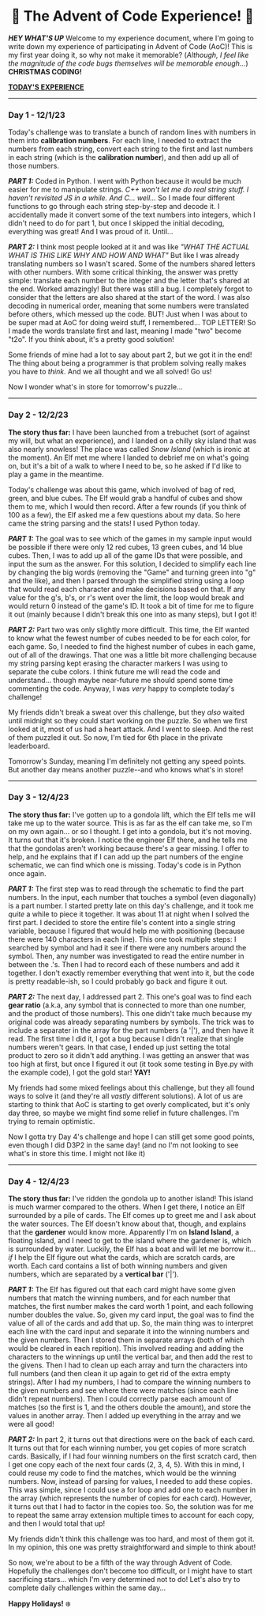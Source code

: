 <h1 align = 'center'> 🎀 The Advent of Code Experience! 🎀 </h1>

***HEY WHAT'S UP***
Welcome to my experience document, where I'm going to write down my experience of participating in Advent of Code (AoC)!
This is my first year doing it, so why not make it memorable?
(*Although, I feel like the magnitude of the code bugs themselves will be memorable enough...*)
**CHRISTMAS CODING!**

[**TODAY'S EXPERIENCE**](https://github.com/Valenciola/Advent-o-Code/blob/main/Experience.md#day-2---12223)

---

### Day 1 - 12/1/23

Today's challenge was to translate a bunch of random lines with numbers in them into **calibration numbers**.
For each line, I needed to extract the numbers from each string, convert each string to the first and last numbers in each string (which is the **calibration number**), and then add up all of those numbers.

***PART 1:***
Coded in Python. I went with Python because it would be much easier for me to manipulate strings.
*C++ won't let me do real string stuff. I haven't revisited JS in a while. And C... well...*
So I made four different functions to go through each string step-by-step and decode it. I accidentally made it convert some of the text numbers into integers, which I didn't need to do for part 1, but once I skipped the initial decoding, everything was great! And I was proud of it. Until...

***PART 2:***
I think most people looked at it and was like *"WHAT THE ACTUAL WHAT IS THIS LIKE WHY AND HOW AND WHAT"*
But like I was already translating numbers so I wasn't scared. Some of the numbers shared letters with other numbers. With some critical thinking, the answer was pretty simple: translate each number to the integer and the letter that's shared at the end. Worked amazingly! But there was still a bug. I completely forgot to consider that the letters are also shared at the start of the word. I was also decoding in numerical order, meaning that some numbers were translated before others, which messed up the code.
BUT! Just when I was about to be super mad at AoC for doing weird stuff, I remembered... TOP LETTER! So I made the words translate first and last, meaning I made "two" become "t2o". If you think about, it's a pretty good solution!

Some friends of mine had a lot to say about part 2, but we got it in the end! The thing about being a programmer is that problem solving really makes you have to *think*. And we all thought and we all solved! Go us!

Now I wonder what's in store for tomorrow's puzzle...

---

### Day 2 - 12/2/23

**The story thus far:** I have been launched from a trebuchet (sort of against my will, but what an experience), and I landed on a chilly sky island that was also nearly snowless! The place was called *Snow Island* (which is ironic at the moment). An Elf met me where I landed to debrief me on what's going on, but it's a bit of a walk to where I need to be, so he asked if I'd like to play a game in the meantime.

Today's challenge was about this game, which involved of bag of red, green, and blue cubes. The Elf would grab a handful of cubes and show them to me, which I would then record. After a few rounds (if you think of 100 as a few), the Elf asked me a few questions about my data. So here came the string parsing and the stats! I used Python today.

***PART 1:***
The goal was to see which of the games in my sample input would be possible if there were only 12 red cubes, 13 green cubes, and 14 blue cubes. Then, I was to add up all of the game IDs that were possible, and input the sum as the answer. For this solution, I decided to simplify each line by changing the big words (removing the "Game" and turning green into "g" and the like), and then I parsed through the simplified string using a loop that would read each character and make decisions based on that. If any value for the g's, b's, or r's went over the limit, the loop would break and would return 0 instead of the game's ID. It took a bit of time for me to figure it out (mainly because I didn't break this one into as many steps), but I got it!

***PART 2:***
Part two was only slightly more difficult. This time, the Elf wanted to know what the fewest number of cubes needed to be for each color, for each game. So, I needed to find the highest number of cubes in each game, out of all of the drawings. That one was a little bit more challenging because my string parsing kept erasing the character markers I was using to separate the cube colors. I think future me will read the code and understand... though maybe near-future me should spend some time commenting the code. Anyway, I was *very* happy to complete today's challenge!

My friends didn't break a sweat over this challenge, but they *also* waited until midnight so they could start working on the puzzle. So when we first looked at it, most of us had a heart attack. And I went to sleep. And the rest of them puzzled it out. So now, I'm tied for 6th place in the private leaderboard.

Tomorrow's Sunday, meaning I'm definitely not getting any speed points. But another day means another puzzle--and who knows what's in store!

---

### Day 3 - 12/4/23

**The story thus far:** I've gotten up to a gondola lift, which the Elf tells me will take me up to the water source. This is as far as the elf can take me, so I'm on my own again... or so I thought. I get into a gondola, but it's not moving. It turns out that it's broken. I notice the engineer Elf there, and he tells me that the gondolas aren't working because there's a gear missing. I offer to help, and he explains that if I can add up the part numbers of the engine schematic, we can find which one is missing. Today's code is in Python once again.

***PART 1:***
The first step was to read through the schematic to find the part numbers. In the input, each number that touches a symbol (even diagonally) is a part number. I started pretty late on this day's challenge, and it took me *quite* a while to piece it together. It was about 11 at night when I solved the first part. I decided to store the entire file's content into a single string variable, because I figured that would help me with positioning (because there were 140 characters in each line). This one took multiple steps: I searched by symbol and had it see if there were any numbers around the symbol. Then, any number was investigated to read the entire number in between the .'s. Then I had to record each of these numbers and add it together. I don't exactly remember everything that went into it, but the code is pretty readable-ish, so I could probably go back and figure it out.

***PART 2:***
The next day, I addressed part 2. This one's goal was to find each **gear ratio** (a.k.a, any symbol that is connected to more than one number, and the product of those numbers). This one didn't take much because my original code was already separating numbers by symbols. The trick was to include a separater in the array for the part numbers (a '|'), and then have it read. The first time I did it, I got a bug because I didn't realize that single numbers weren't gears. In that case, I ended up just setting the total product to zero so it didn't add anything. I was getting an answer that was too high at first, but once I figured it out (it took some testing in Bye.py with the example code), I got the gold star! **YAY!**

My friends had some mixed feelings about this challenge, but they all found ways to solve it (and they're all *vastly* different solutions). A lot of us are starting to think that AoC is starting to get overly complicated, but it's only day three, so maybe we might find some relief in future challenges. I'm trying to remain optimistic.

Now I gotta try Day 4's challenge and hope I can still get some good points, even though I did D3P2 in the same day! (and no I'm not looking to see what's in store this time. I might not like it)

---

### Day 4 - 12/4/23

**The story thus far:** I've ridden the gondola up to another island! This island is much warmer compared to the others. When I get there, I notice an Elf surrounded by a pile of cards. The Elf comes up to greet me and I ask about the water sources. The Elf doesn't know about that, though, and explains that the **gardener** would know more. Apparently I'm on **Island Island**, a floating island, and I need to get to the island where the gardener is, which is surrounded by water. Luckily, the Elf has a boat and will let me borrow it... *if* I help the Elf figure out what the cards, which are scratch cards, are worth. Each card contains a list of both winning numbers and given numbers, which are separated by a **vertical bar** ('|').

***PART 1:***
The Elf has figured out that each card might have some given numbers that match the winning numbers, and for each number that matches, the first number makes the card worth 1 point, and each following number doubles the value. So, given my card input, the goal was to find the value of all of the cards and add that up. So, the main thing was to interpret each line with the card input and separate it into the winning numbers and the given numbers. Then I stored them in separate arrays (both of which would be cleared in each repition). This involved reading and adding the characters to the winnings up until the vertical bar, and then add the rest to the givens. Then I had to clean up each array and turn the characters into full numbers (and then clean it up again to get rid of the extra empty strings). After I had my numbers, I had to compare the winning numbers to the given numbers and see where there were matches (since each line didn't repeat numbers). Then I could correctly parse each amount of matches (so the first is 1, and the others double the amount), and store the values in another array. Then I added up everything in the array and we were all good!

***PART 2:***
In part 2, it turns out that directions were on the back of each card. It turns out that for each winning number, you get copies of more scratch cards. Basically, if I had four winning numbers on the first scratch card, then I get one copy each of the next four cards (2, 3, 4, 5). With this in mind, I could reuse my code to find the matches, which would be the winning numbers. Now, instead of parsing for values, I needed to add these copies. This was simple, since I could use a for loop and add one to each number in the array (which represents the number of copies for each card). However, it turns out that I had to factor in the copies too. So, the solution was for me to repeat the same array extension multiple times to account for each copy, and then I would total that up!

My friends didn't think this challenge was too hard, and most of them got it. In my opinion, this one was pretty straightforward and simple to think about!

So now, we're about to be a fifth of the way through Advent of Code. Hopefully the challenges don't become too difficult, or I might have to start sacrificing stars... which I'm very determined not to do! Let's also try to complete daily challenges within the same day...

**Happy Holidays!** ❄️
